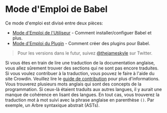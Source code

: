 # Mode d'Emploi de Babel

Ce mode d'emploi est divisé entre deux pièces:

  * [Mode d'Emploi de l'Utiliseur](user-handbook.md) - Comment installer/configuer Babel et plus.
  * [Mode d'Emploi du Plugin](plugin-handbook.md) - Comment créer des plugins pour Babel.

> Pour les versions dans le futur, suivez [@thejameskyle](https://twitter.com/thejameskyle) sur Twitter.

Si vous êtes en train de lire une traduction de la documentation anglaise, vous allez sûrement trouver des sections qui ne sont pas encore traduites. Si vous voulez contribuer à la traduction, vous pouvez le faire à l'aide du site Crowdin. Veuillez lire le [guide de contribution](/CONTRIBUTING.md) pour plus d'informations. Vous trouverez plusieurs mots anglais qui sont des concepts de la programmation. Si ceux-là étaient traduits aux autres langues, il y aurait une manque de cohérence en lisant des langues. En tout cas, vous trouverez la traduction mot à mot suivi avec la phrase anglaise en parenthèse `()`. Par exemple, un Arbre syntaxique abstrait (ASTs).
